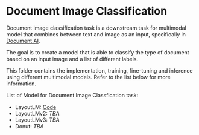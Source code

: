 # Document Image Classification

Document image classification task is a downstream task for multimodal model that combines between text and image as an input, specifically in [Document AI](https://arxiv.org/abs/2111.08609).

The goal is to create a model that is able to classify the type of document based on an input image and a list of different labels.

This folder contains the implementation, training, fine-tuning and inference using different multimodal models. Refer to the list below for more information.

List of Model for Document Image Classfication task:
- LayoutLM: [Code](https://colab.research.google.com/drive/1Tuha3PWqvUicwhS7uUGKH0HBI185pDY-?usp=sharing)
- LayoutLMv2: _TBA_
- LayoutLMv3: _TBA_
- Donut: _TBA_